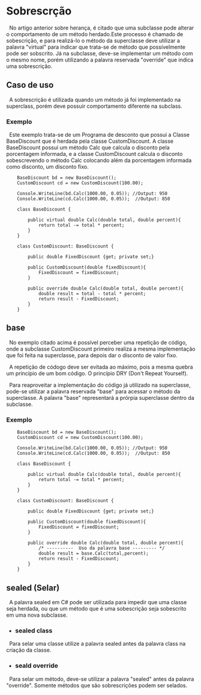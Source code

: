 # Sobrescrção

&nbsp; No artigo anterior sobre herança, é citado que uma subclasse pode alterar o comportamento de um método herdado.Este processo é chamado de sobescrição, e para realizá-lo o método da superclasse deve utilizar a palavra "virtual" para indicar que trata-se de método que possívelmente pode ser sobscrito. Já na subclasse, deve-se implementar um método com o mesmo nome, porém utilizando a palavra reservada "override" que indica uma sobrescrição.

## Caso de uso

&nbsp; A sobrescrição é utilizada quando um método já foi implementado na superclass, porém deve possuir comportamento diferente na subclass.

### Exemplo

&nbsp; Este exemplo trata-se de um Programa de desconto que possui a Classe BaseDiscount que é herdada pela classe CustomDiscount. A classe BaseDiscount possui um método Calc que calcula o disconto pela porcentagem informada, e a classe CustomDiscount calcula o disconto sobescrevendo o método Calc colocando além da porcentagem informada como disconto, um disconto fixo.

```
    BaseDiscount bd = new BaseDiscount();
    CustomDiscount cd = new CustomDiscount(100.00);

    Console.WriteLine(bd.Calc(1000.00, 0.05)); //Output: 950
    Console.WriteLine(cd.Calc(1000.00, 0.05));  //Output: 850

    class BaseDiscount {
        
        public virtual double Calc(double total, double percent){
            return total -= total * percent;
        } 
    }

    class CustomDiscount: BaseDiscount {

        public double FixedDiscount {get; private set;} 

        public CustomDiscount(double fixedDiscount){
            FixedDiscount = fixedDiscount;
        }

        public override double Calc(double total, double percent){
            double result = total - total * percent;
            return result - FixedDiscount;
        } 
    }
```

## base

&nbsp; No exemplo citado acima é possível perceber uma repetição de código, onde a subclasse CustomDiscount primeiro realiza a mesma implementação que foi feita na superclasse, para depois dar o disconto de valor fixo.<br>

&nbsp; A repetição de códogo deve ser evitada ao máximo, pois a mesma quebra um princípio de um bom código. O princípio DRY (Don't Repeat Yourself).

&nbsp; Para reaproveitar a implementação do código já utilizado na superclasse, pode-se utilizar a palavra reservada "base" para acessar o método da superclasse. A palavra "base" representará a prórpia superclasse dentro da subclasse.

### Exemplo

```
    BaseDiscount bd = new BaseDiscount();
    CustomDiscount cd = new CustomDiscount(100.00);

    Console.WriteLine(bd.Calc(1000.00, 0.05)); //Output: 950
    Console.WriteLine(cd.Calc(1000.00, 0.05));  //Output: 850

    class BaseDiscount {
        
        public virtual double Calc(double total, double percent){
            return total -= total * percent;
        } 
    }

    class CustomDiscount: BaseDiscount {

        public double FixedDiscount {get; private set;} 

        public CustomDiscount(double fixedDiscount){
            FixedDiscount = fixedDiscount;
        }

        public override double Calc(double total, double percent){
            /* ----------  Uso da palavra base --------- */
            double result = base.Calc(total,percent);
            return result - FixedDiscount;
        } 
    }
```

## sealed (Selar)

&nbsp; A palavra sealed em C# pode ser utilizada para impedir que uma classe seja herdada, ou que um método que é uma sobescrição seja sobescrito em uma nova subclasse.

* ### sealed class

&nbsp; Para selar uma classe utilize a palavra sealed antes da palavra class na criação da classe.

* ### seald override

&nbsp; Para selar um método, deve-se utilizar a palavra "sealed" antes da palavra "override". Somente métodos que são sobrescrições podem ser selados.